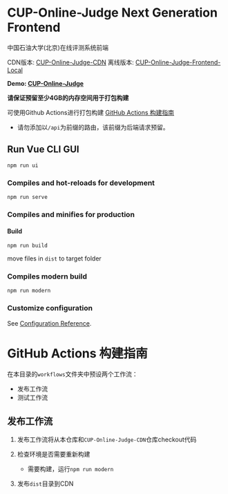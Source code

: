 # CUP-Online-Judge Next Generation Frontend

中国石油大学(北京)在线评测系统前端

CDN版本: [CUP-Online-Judge-CDN](https://github.com/ryanlee2014/CUP-Online-Judge-CDN)
离线版本: [CUP-Online-Judge-Frontend-Local](https://github.com/ryanlee2014/CUP-Online-Judge-Frontend-Local)

**Demo: [CUP-Online-Judge](http://oj.cupacm.com)**

**请保证预留至少4GB的内存空间用于打包构建**

可使用Github Actions进行打包构建
[GitHub Actions 构建指南]()

* 请勿添加以`/api`为前缀的路由，该前缀为后端请求预留。


## Run Vue CLI GUI
```
npm run ui
```

### Compiles and hot-reloads for development
```
npm run serve
```

### Compiles and minifies for production
#### Build
```
npm run build
```
move files in `dist` to target folder

### Compiles modern build
```
npm run modern
```

### Customize configuration
See [Configuration Reference](https://cli.vuejs.org/config/).


# GitHub Actions 构建指南

在本目录的`workflows`文件夹中预设两个工作流：

* 发布工作流
* 测试工作流

## 发布工作流

1. 发布工作流将从本仓库和`CUP-Online-Judge-CDN`仓库checkout代码

2. 检查环境是否需要重新构建
    * 需要构建，运行`npm run modern`
    
3. 发布`dist`目录到CDN
